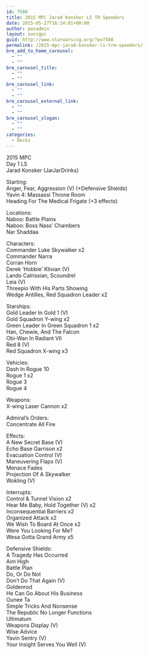 ```yaml
---
id: 7508
title: 2015 MPC Jarad Konsker LS TR Speeders
date: 2015-05-27T16:14:01+00:00
author: pwsadmin
layout: swccgpc
guid: http://www.starwarsccg.org/?p=7508
permalink: /2015-mpc-jarad-konsker-ls-trm-speeders/
bre_add_to_home_carousel:
  - ""
  - ""
bre_carousel_title:
  - ""
  - ""
bre_carousel_link:
  - ""
  - ""
bre_carousel_external_link:
  - ""
  - ""
bre_carousel_slogan:
  - ""
  - ""
categories:
  - Decks
---
```

2015 MPC  
Day 1 LS  
Jarad Konsker (JarJarDrinks)

Starting:  
Anger, Fear, Aggression (V) (+Defensive Shields)  
Yavin 4: Massassi Throne Room  
Heading For The Medical Frigate (+3 effects)

Locations:  
Naboo: Battle Plains  
Naboo: Boss Nass&#8217; Chambers  
Nar Shaddaa

Characters:  
Commander Luke Skywalker x2  
Commander Narra  
Corran Horn  
Derek &#8216;Hobbie&#8217; Klivian (V)  
Lando Calrissian, Scoundrel  
Leia (V)  
Threepio With His Parts Showing  
Wedge Antilles, Red Squadron Leader x2

Starships:  
Gold Leader In Gold 1 (V)  
Gold Squadron Y-wing x2  
Green Leader In Green Squadron 1 x2  
Han, Chewie, And The Falcon  
Obi-Wan In Radiant VII  
Red 8 (V)  
Red Squadron X-wing x3

Vehicles:  
Dash In Rogue 10  
Rogue 1 x2  
Rogue 3  
Rogue 4

Weapons:  
X-wing Laser Cannon x2

Admiral&#8217;s Orders:  
Concentrate All Fire

Effects:  
A New Secret Base (V)  
Echo Base Garrison x2  
Evacuation Control (V)  
Maneuvering Flaps (V)  
Menace Fades  
Projection Of A Skywalker  
Wokling (V)

Interrupts:  
Control & Tunnel Vision x2  
Hear Me Baby, Hold Together (V) x2  
Inconsequential Barriers x2  
Organized Attack x2  
We Wish To Board At Once x2  
Were You Looking For Me?  
Wesa Gotta Grand Army x5

Defensive Shields:  
A Tragedy Has Occurred  
Aim High  
Battle Plan  
Do, Or Do Not  
Don&#8217;t Do That Again (V)  
Goldenrod  
He Can Go About His Business  
Ounee Ta  
Simple Tricks And Nonsense  
The Republic No Longer Functions  
Ultimatum  
Weapons Display (V)  
Wise Advice  
Yavin Sentry (V)  
Your Insight Serves You Well (V)